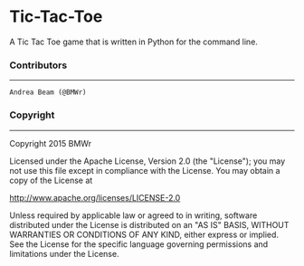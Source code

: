 # Tic-Tac-Toe

A Tic Tac Toe game that is written in Python for the command line.

### Contributors
-------
    Andrea Beam (@BMWr)

### Copyright
-------
Copyright 2015 BMWr

Licensed under the Apache License, Version 2.0 (the "License");
you may not use this file except in compliance with the License.
You may obtain a copy of the License at

http://www.apache.org/licenses/LICENSE-2.0

Unless required by applicable law or agreed to in writing, software
distributed under the License is distributed on an "AS IS" BASIS,
WITHOUT WARRANTIES OR CONDITIONS OF ANY KIND, either express or implied.
See the License for the specific language governing permissions and
limitations under the License.
